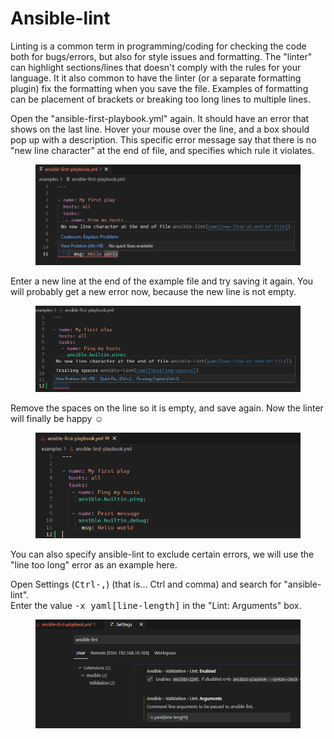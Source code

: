 # Ansible-lint

Linting is a common term in programming/coding for checking the code both for bugs/errors, but also for style issues and formatting. The "linter" can highlight sections/lines that doesn't comply with the rules for your language. It it also common to have the linter (or a separate formatting plugin) fix the formatting when you save the file. Examples of formatting can be placement of brackets or breaking too long lines to multiple lines.

Open the "ansible-first-playbook.yml" again. It should have an error that shows on the last line. Hover your mouse over the line, and a box should pop up with a description. This specific error message say that there is no "new line character" at the end of file, and specifies which rule it violates.

<figure><img src="../../.gitbook/assets/image (29) (1).png" alt=""><figcaption></figcaption></figure>

Enter a new line at the end of the example file and try saving it again. You will probably get a new error now, because the new line is not empty.

<figure><img src="../../.gitbook/assets/image (31) (1).png" alt=""><figcaption></figcaption></figure>

Remove the spaces on the line so it is empty, and save again. Now the linter will finally be happy :relaxed:

<figure><img src="../../.gitbook/assets/image (32) (1).png" alt=""><figcaption></figcaption></figure>



You can also specify ansible-lint to exclude certain errors, we will use the "line too long" error as an example here.

Open Settings (<kbd>Ctrl-,</kbd>) (that is... Ctrl and comma) and search for "ansible-lint".\
Enter the value <kbd>-x yaml\[line-length]</kbd>  in the "Lint: Arguments" box.

<figure><img src="../../.gitbook/assets/image (30) (1).png" alt=""><figcaption></figcaption></figure>
